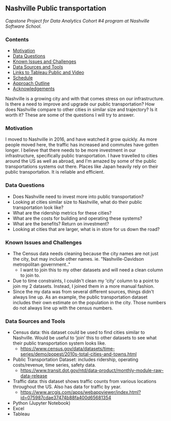 ## **Nashville Public transportation**
*Capstone Project for Data Analytics Cohort #4 program at Nashville Software School.*

### **Contents**  
- [Motivation](#Motivation)
- [Data Questions](#Data-Questions)
- [Known Issues and Challenges](#Known-Issues-and-Challenges)
- [Data Sources and Tools](#Data-Sources-and-Tools)
- [Links to Tableau Public and Video](#Links-to-Tableau-Public-and-Video)
- [Schedule](#Schedule)
- [Approach Outline](#Approach-Outline)
- [Acknowledgements](#Acknowledgements)

Nashville is a growing city and with that comes stress on our infrastructure. Is there a need to improve and upgrade our public transportation? How does Nashville compare to other cities in similar size and trajectory? Is it worth it? These are some of the questions I will try to answer.

### **Motivation**   
I moved to Nashville in 2016, and have watched it grow quickly. As more people moved here, the traffic has increased and commutes have gotten longer. I believe that there needs to be more investment in our infrastructure, specifically public transportation. I have travelled to cities around the US as well as abroad, and I'm amazed by some of the public transportations systems out there. Places like Japan heavily rely on their public transportation. It is reliable and efficient.

### **Data Questions**   
* Does Nashville need to invest more into public transportation?
* Looking at cities similar size to Nashville, what do their public transportation look like?
* What are the ridership metrics for these cities?
* What are the costs for building and operating these systems?
* What are the benefits? Return on investment?
* Looking at cities that are larger, what is in store for us down the road?

### **Known Issues and Challenges**   
* The Census data needs cleaning because the city names are not just the city, but may include other names. ie. "Nashville-Davidson metropolitan government.."
  * I want to join this to my other datasets and will need a clean column to join to.
* Due to time constraints, I couldn't clean my 'city' column to a point to join my 2 datasets. Instead, I joined them in a more manual fashion.
* Since the my data was from several different sources, things didn't always line up. As an example, the public transportation dataset includes their own estimate on the population in the city. Those numbers do not always line up with the census numbers.

### **Data Sources and Tools**  
* Census data: this dataset could be used to find cities similar to Nashville. Would be useful to ‘join’ this to other datasets to see what their public transportation system looks like.
    * https://www.census.gov/data/datasets/time-series/demo/popest/2010s-total-cities-and-towns.html
* Public Transportation Dataset: includes ridership, operating costs/revenue, time series, safety data.
    * https://www.transit.dot.gov/ntd/data-product/monthly-module-raw-data-release
* Traffic data: this dataset shows traffic counts from various locations throughout the US. Also has data for traffic by year.
    * https://www.arcgis.com/apps/webappviewer/index.html?id=075987cdae37474b88fa400d65681354
* Python (Jupyter Notebook)
* Excel
* Tableau
